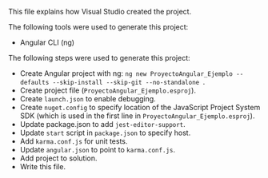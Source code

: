 This file explains how Visual Studio created the project.

The following tools were used to generate this project:
- Angular CLI (ng)

The following steps were used to generate this project:
- Create Angular project with ng: `ng new ProyectoAngular_Ejemplo --defaults --skip-install --skip-git --no-standalone `.
- Create project file (`ProyectoAngular_Ejemplo.esproj`).
- Create `launch.json` to enable debugging.
- Create `nuget.config` to specify location of the JavaScript Project System SDK (which is used in the first line in `ProyectoAngular_Ejemplo.esproj`).
- Update package.json to add `jest-editor-support`.
- Update `start` script in `package.json` to specify host.
- Add `karma.conf.js` for unit tests.
- Update `angular.json` to point to `karma.conf.js`.
- Add project to solution.
- Write this file.
